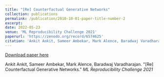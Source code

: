 ```yaml
---
title: "[Re] Counterfactual Generative Networks"
collection: publications
permalink: /publication/2010-10-01-paper-title-number-2
excerpt: 
date: 2022-05-23
venue: 'ML Reproducibility Challenge 2021'
paperurl: 'https://zenodo.org/record/6574625'
citation: 'Ankit Ankit, Sameer Ambekar, Mark Alence, Baradwaj Varadharajan. "[Re] Counterfactual Generative Networks." <i>ML Reproducibility Challenge 2021, 2021</i>'
---
```


[Download paper here](https://zenodo.org/record/6574625)

Ankit Ankit, Sameer Ambekar, Mark Alence, Baradwaj Varadharajan. "[Re] Counterfactual Generative Networks." <i>ML Reproducibility Challenge 2021</i>